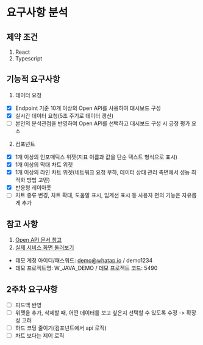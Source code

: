 # 요구사항 분석

## 제약 조건

1. React
2. Typescript

## 기능적 요구사항

1. 데이터 요청

- [x] Endpoint 기준 10개 이상의 Open API를 사용하여 대시보드 구성
- [x] 실시간 데이터 요청(5초 주기로 데이터 갱신)
- [ ] 본인의 분석관점을 반영하여 Open API를 선택하고 대시보드 구성 시 긍정 평가 요소

2. 컴포넌트

- [x] 1개 이상의 인포매틱스 위젯(지표 이름과 값을 단순 텍스트 형식으로 표시)
- [x] 1개 이상의 막대 차트 위젯
- [x] 1개 이상의 라인 차트 위젯(네트워크 요청 부하, 데이터 상태 관리 측면에서 성능 최적화 방법 고민)
- [x] 반응형 레이아웃
- [ ] 차트 종류 변경, 차트 확대, 도움말 표시, 임계선 표시 등 사용자 편의 기능은 자유롭게 추가

## 참고 사항

1. [Open API 문서 참고](https://docs.whatap.io/apidoc/openapi-call/)
2. [실제 서비스 화면 둘러보기](https://api.whatap.io/)

- 데모 계정 아이디/패스워드: demo@whatap.io / demo1234
- 데모 프로젝트명: W_JAVA_DEMO / 데모 프로젝트 코드: 5490

## 2주차 요구사항

- [ ] 피드백 반영
- [ ] 위젯을 추가, 삭제할 때, 어떤 데이터를 보고 싶은지 선택할 수 있도록 수정 -> 확장성 고려
- [ ] 하드 코딩 줄이기(컴포넌트에서 api 로직)
- [ ] 차트 보다는 제어 로직
